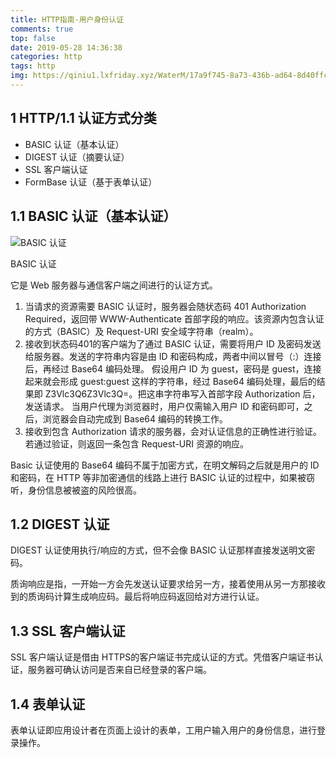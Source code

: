 ```yaml
---
title: HTTP指南-用户身份认证
comments: true
top: false
date: 2019-05-28 14:36:38
categories: http 
tags: http
img: https://qiniu1.lxfriday.xyz/WaterM/17a9f745-8a73-436b-ad64-8d40ffc032a4_timg.jpeg
---
```


## 1 HTTP/1.1 认证方式分类
- BASIC 认证（基本认证）
- DIGEST 认证（摘要认证）
- SSL 客户端认证
- FormBase 认证（基于表单认证）

## 1.1 BASIC 认证（基本认证）
<div class=img-center><img src="https://qiniu1.lxfriday.xyz/WaterM/13142fd9-9bb6-4a71-8e23-b88000ba68b4_WX20190528-144136-basic认证.png" alt="BASIC 认证"><p class="img-desc">BASIC 认证</p></div>

它是 Web 服务器与通信客户端之间进行的认证方式。

1. 当请求的资源需要 BASIC 认证时，服务器会随状态码 401 Authorization Required，返回带 WWW-Authenticate 首部字段的响应。该资源内包含认证的方式（BASIC）及 Request-URI 安全域字符串（realm）。
1. 接收到状态码401的客户端为了通过 BASIC 认证，需要将用户 ID 及密码发送给服务器。发送的字符串内容是由 ID 和密码构成，两者中间以冒号（:）连接后，再经过 Base64 编码处理。
    假设用户 ID 为 guest，密码是 guest，连接起来就会形成 guest:guest 这样的字符串，经过 Base64 编码处理，最后的结果即 Z3Vlc3Q6Z3Vlc3Q=。把这串字符串写入首部字段 Authorization 后，发送请求。
    当用户代理为浏览器时，用户仅需输入用户 ID 和密码即可，之后，浏览器会自动完成到 Base64 编码的转换工作。
1. 接收到包含 Authorization 请求的服务器，会对认证信息的正确性进行验证。若通过验证，则返回一条包含 Request-URI 资源的响应。

Basic 认证使用的 Base64 编码不属于加密方式，在明文解码之后就是用户的 ID 和密码，在 HTTP 等非加密通信的线路上进行 BASIC 认证的过程中，如果被窃听，身份信息被被盗的风险很高。

## 1.2 DIGEST 认证
DIGEST 认证使用执行/响应的方式，但不会像 BASIC 认证那样直接发送明文密码。

质询响应是指，一开始一方会先发送认证要求给另一方，接着使用从另一方那接收到的质询码计算生成响应码。最后将响应码返回给对方进行认证。 

## 1.3 SSL 客户端认证
SSL 客户端认证是借由 HTTPS的客户端证书完成认证的方式。凭借客户端证书认证，服务器可确认访问是否来自已经登录的客户端。

## 1.4 表单认证
表单认证即应用设计者在页面上设计的表单，工用户输入用户的身份信息，进行登录操作。




























